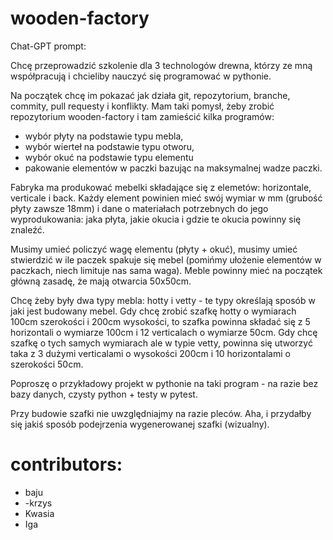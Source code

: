 # wooden-factory

Chat-GPT prompt:

Chcę przeprowadzić szkolenie dla 3 technologów drewna, którzy ze mną współpracują 
i chcieliby nauczyć się programować w pythonie. 

Na początek chcę im pokazać jak działa git, repozytorium, branche, commity, pull requesty i konflikty. 
Mam taki pomysł, żeby zrobić repozytorium wooden-factory i tam zamieścić kilka programów: 
- wybór płyty na podstawie typu mebla, 
- wybór wierteł na podstawie typu otworu, 
- wybór okuć na podstawie typu elementu 
- pakowanie elementów w paczki bazując na maksymalnej wadze paczki. 

Fabryka ma produkować mebelki składające się z elemetów: horizontale, verticale i back. 
Każdy element powinien mieć swój wymiar w mm (grubość płyty zawsze 18mm) i dane o materiałach 
potrzebnych do jego wyprodukowania: jaka płyta, jakie okucia i gdzie te okucia powinny się znaleźć. 

Musimy umieć policzyć wagę elementu (płyty + okuć), musimy umieć stwierdzić w ile paczek spakuje się mebel 
(pomińmy ułożenie elementów w paczkach, niech limituje nas sama waga). Meble powinny mieć na początek główną zasadę, 
że mają otwarcia 50x50cm. 

Chcę żeby były dwa typy mebla: hotty i vetty - te typy określają sposób w jaki jest budowany mebel. 
Gdy chcę zrobić szafkę hotty o wymiarach 100cm szerokości i 200cm wysokości, 
to szafka powinna składać się z 5 horizontali o wymiarze 100cm i 12 verticalach o wymiarze 50cm. 
Gdy chcę szafkę o tych samych wymiarach ale w typie vetty, 
powinna się utworzyć taka z 3 dużymi verticalami o wysokości 200cm i 10 horizontalami o szerokości 50cm. 

Poproszę o przykładowy projekt w pythonie na taki program - na razie bez bazy danych, czysty python + testy w pytest. 

Przy budowie szafki nie uwzględniajmy na razie pleców. 
Aha, i przydałby się jakiś sposób podejrzenia wygenerowanej szafki (wizualny).

# contributors:
- baju
- -krzys
- Kwasia
- Iga